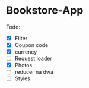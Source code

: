 # Bookstore-App

Todo:  
- [x] Filter
- [x] Coupon code
- [x] currency
- [ ] Request loader
- [x] Photos
- [ ] reducer na dwa
- [ ] Styles
